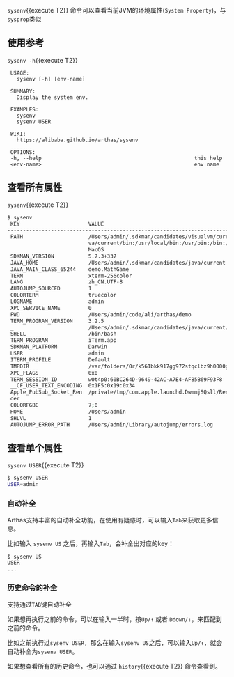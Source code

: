 
`sysenv`{{execute T2}} 命令可以查看当前JVM的环境属性(`System Property`)，与`sysprop`类似

## 使用参考

`sysenv -h`{{execute T2}} 

```
 USAGE:
   sysenv [-h] [env-name]

 SUMMARY:
   Display the system env.

 EXAMPLES:
   sysenv
   sysenv USER

 WIKI:
   https://alibaba.github.io/arthas/sysenv

 OPTIONS:
 -h, --help                                                 this help
 <env-name>                                                 env name
```

## 查看所有属性

`sysenv`{{execute T2}} 

```bash
$ sysenv
 KEY                      VALUE
----------------------------------------------------------------------------------------------------------------------------
 PATH                     /Users/admin/.sdkman/candidates/visualvm/current/bin:/Users/admin/.sdkman/candidates/ja
                          va/current/bin:/usr/local/bin:/usr/bin:/bin:/usr/sbin:/sbin:/Applications/Wireshark.app/Contents/
                          MacOS
 SDKMAN_VERSION           5.7.3+337
 JAVA_HOME                /Users/admin/.sdkman/candidates/java/current
 JAVA_MAIN_CLASS_65244    demo.MathGame
 TERM                     xterm-256color
 LANG                     zh_CN.UTF-8
 AUTOJUMP_SOURCED         1
 COLORTERM                truecolor
 LOGNAME                  admin
 XPC_SERVICE_NAME         0
 PWD                      /Users/admin/code/ali/arthas/demo
 TERM_PROGRAM_VERSION     3.2.5
 _                        /Users/admin/.sdkman/candidates/java/current/bin/java
 SHELL                    /bin/bash
 TERM_PROGRAM             iTerm.app
 SDKMAN_PLATFORM          Darwin
 USER                     admin
 ITERM_PROFILE            Default
 TMPDIR                   /var/folders/0r/k561bkk917gg972stqclbz9h0000gn/T/
 XPC_FLAGS                0x0
 TERM_SESSION_ID          w0t4p0:60BC264D-9649-42AC-A7E4-AF85B69F93F8
 __CF_USER_TEXT_ENCODING  0x1F5:0x19:0x34
 Apple_PubSub_Socket_Ren  /private/tmp/com.apple.launchd.DwmmjSQsll/Render
 der
 COLORFGBG                7;0
 HOME                     /Users/admin
 SHLVL                    1
 AUTOJUMP_ERROR_PATH      /Users/admin/Library/autojump/errors.log
```

## 查看单个属性

`sysenv USER`{{execute T2}} 

```bash
$ sysenv USER
USER=admin
```

### 自动补全

Arthas支持丰富的自动补全功能，在使用有疑惑时，可以输入`Tab`来获取更多信息。

比如输入 `sysenv US` 之后，再输入`Tab`，会补全出对应的key：

```
$ sysenv US
USER
...
```

### 历史命令的补全

支持通过`TAB`键自动补全

如果想再执行之前的命令，可以在输入一半时，按`Up/↑` 或者 `Ddown/↓`，来匹配到之前的命令。

比如之前执行过`sysenv USER`，那么在输入`sysenv US`之后，可以输入`Up/↑`，就会自动补全为`sysenv USER`。

如果想查看所有的历史命令，也可以通过 `history`{{execute T2}} 命令查看到。
